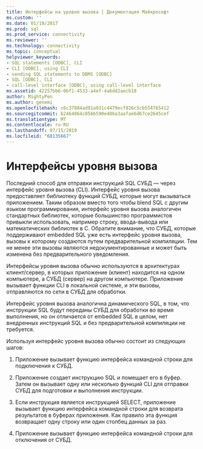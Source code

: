 ```yaml
---
title: Интерфейсы на уровне вызова | Документация Майкрософт
ms.custom: ''
ms.date: 01/19/2017
ms.prod: sql
ms.prod_service: connectivity
ms.reviewer: ''
ms.technology: connectivity
ms.topic: conceptual
helpviewer_keywords:
- SQL statements [ODBC], CLI
- CLI [ODBC], using CLI
- sending SQL statements to DBMS [ODBC]
- SQL [ODBC], CLI
- call-level interface [ODBC], using call-level interface
ms.assetid: 42257bb6-0bf1-4533-a4ef-4a6dd2aecb18
author: MightyPen
ms.author: genemi
ms.openlocfilehash: c6c37084ad91a931c4479ecf826c5cb554765412
ms.sourcegitcommit: b2464064c0566590e486a3aafae6d67ce2645cef
ms.translationtype: MT
ms.contentlocale: ru-RU
ms.lasthandoff: 07/15/2019
ms.locfileid: "68135667"
---
```

# <a name="call-level-interfaces"></a>Интерфейсы уровня вызова
Последний способ для отправки инструкций SQL СУБД — через интерфейс уровня вызова (CLI). Интерфейс уровня вызова предоставляет библиотеку функций СУБД, которые могут вызываться приложением. Таким образом вместо того чтобы blend SQL с другим языком программирования, интерфейс уровня вызова аналогичен стандартных библиотек, которые большинство программистов привыкли использовать, например строку, ввода-вывода или математических библиотек в C. Обратите внимание, что СУБД, которые поддерживают embedded SQL уже есть интерфейс уровня вызова, вызовы к которому создаются путем предварительной компиляции. Тем не менее эти вызовы являются недокументированные и может быть изменена без предварительного уведомления.  
  
 Интерфейсы уровня вызова обычно используются в архитектурах клиент/сервер, в которых приложение (клиент) находится на одном компьютере, а СУБД (сервер) на другом компьютере. Приложение вызывает функции CLI в локальной системе, и эти вызовы, отправляются по сети в СУБД для обработки.  
  
 Интерфейс уровня вызова аналогична динамического SQL, в том, что инструкции SQL будут переданы СУБД для обработки во время выполнения, но он отличается от embedded SQL в целом, нет внедренных инструкций SQL и без предварительной компиляции не требуется.  
  
 Используя интерфейс уровня вызова обычно состоит из следующих шагов:  
  
1.  Приложение вызывает функцию интерфейса командной строки для подключения к СУБД.  
  
2.  Приложение создает инструкцию SQL и помещает его в буфер. Затем он вызывает одну или несколько функций CLI для отправки СУБД для подготовки и выполнения инструкции.  
  
3.  Если инструкция является инструкцией SELECT, приложение вызывает функцию интерфейса командной строки для возврата результатов в буферах приложения. Как правило эта функция возвращает одну строку или один столбец данных за раз.  
  
4.  Приложение вызывает функцию интерфейса командной строки для отключения от СУБД.
